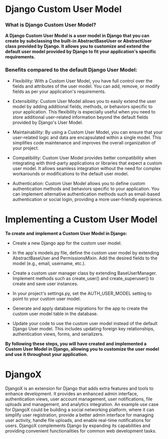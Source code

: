 # Django Custom User Model 

### What is Django Custom User Model?

**A Django Custom User Model is a user model in Django that you can create by subclassing the built-in AbstractBaseUser or AbstractUser
class provided by Django. It allows you to customize and extend the default user model provided by Django to fit your application's
specific requirements.**




### Benefits compared to the default Django User Model:

* Flexibility: With a Custom User Model, you have full control over the fields and attributes of the user model. You can add, remove, or modify fields as per your application's requirements.

* Extensibility: Custom User Model allows you to easily extend the user model by adding additional fields, methods, or behaviors specific to your application. This flexibility is especially useful when you need to store additional user-related information beyond the default fields provided by Django's User Model.

* Maintainability: By using a Custom User Model, you can ensure that your user-related logic and data are encapsulated within a single model. This simplifies code maintenance and improves the overall organization of your project.

* Compatibility: Custom User Model provides better compatibility when integrating with third-party applications or libraries that expect a custom user model. It allows seamless integration without the need for complex workarounds or modifications to the default user model.

* Authentication: Custom User Model allows you to define custom authentication methods and behaviors specific to your application. You can implement alternative authentication methods such as email-based authentication or social login, providing a more user-friendly experience.

#  Implementing a Custom User Model



**To create and implement a Custom User Model in Django:**

* Create a new Django app for the custom user model.

* In the app's models.py file, define the custom user model by extending AbstractBaseUser and PermissionsMixin. Add the desired fields to the model (e.g., email, username, etc.).

* Create a custom user manager class by extending BaseUserManager. Implement methods such as create_user() and create_superuser() to create and save user instances.

* In your project's settings.py, set the AUTH_USER_MODEL setting to point to your custom user model.

* Generate and apply database migrations for the app to create the custom user model table in the database.

* Update your code to use the custom user model instead of the default Django User model. This includes updating foreign key relationships, authentication views, forms, and serializers.

**By following these steps, you will have created and implemented a Custom User Model in Django, allowing you to customize the user model
and use it throughout your application.**

# DjangoX

DjangoX is an extension for Django that adds extra features and tools to enhance development. It provides an enhanced admin interface,
authentication views, user account management, user notifications, file uploads and management, and analytics integration. An example use
case for DjangoX could be building a social networking platform, where it can simplify user registration, provide a better admin interface
for managing user activity, handle file uploads, and enable real-time notifications for users. DjangoX complements Django by expanding its
capabilities and providing convenient functionalities for common web development tasks.
